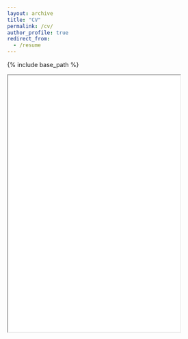 ```yaml
---
layout: archive
title: "CV"
permalink: /cv/
author_profile: true
redirect_from:
  - /resume
---
```


{% include base_path %}

<iframe src="../files/sathvik-cv.pdf#toolbar=0" width="80%" height="600px">
</iframe>
